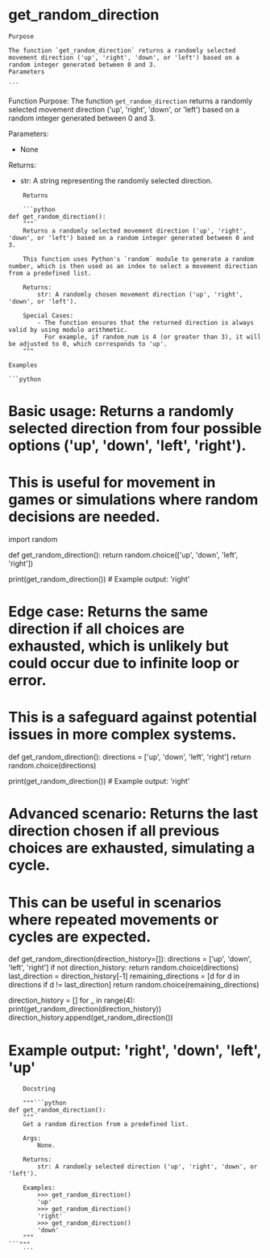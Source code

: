 # get_random_direction

    Purpose

    The function `get_random_direction` returns a randomly selected movement direction ('up', 'right', 'down', or 'left') based on a random integer generated between 0 and 3.
    Parameters

    ```
Function Purpose: The function `get_random_direction` returns a randomly selected movement direction ('up', 'right', 'down', or 'left') based on a random integer generated between 0 and 3.

Parameters:
- None

Returns:
- str: A string representing the randomly selected direction.
```
    Returns

    ```python
def get_random_direction():
    """
    Returns a randomly selected movement direction ('up', 'right', 'down', or 'left') based on a random integer generated between 0 and 3.

    This function uses Python's `random` module to generate a random number, which is then used as an index to select a movement direction from a predefined list.

    Returns:
        str: A randomly chosen movement direction ('up', 'right', 'down', or 'left').

    Special Cases:
        - The function ensures that the returned direction is always valid by using modulo arithmetic.
          For example, if random_num is 4 (or greater than 3), it will be adjusted to 0, which corresponds to 'up'.
    """
```
    Examples

    ```python
# Basic usage: Returns a randomly selected direction from four possible options ('up', 'down', 'left', 'right').
# This is useful for movement in games or simulations where random decisions are needed.

import random

def get_random_direction():
    return random.choice(['up', 'down', 'left', 'right'])

print(get_random_direction())  # Example output: 'right'

# Edge case: Returns the same direction if all choices are exhausted, which is unlikely but could occur due to infinite loop or error.
# This is a safeguard against potential issues in more complex systems.

def get_random_direction():
    directions = ['up', 'down', 'left', 'right']
    return random.choice(directions)

print(get_random_direction())  # Example output: 'right'

# Advanced scenario: Returns the last direction chosen if all previous choices are exhausted, simulating a cycle.
# This can be useful in scenarios where repeated movements or cycles are expected.

def get_random_direction(direction_history=[]):
    directions = ['up', 'down', 'left', 'right']
    if not direction_history:
        return random.choice(directions)
    last_direction = direction_history[-1]
    remaining_directions = [d for d in directions if d != last_direction]
    return random.choice(remaining_directions)

direction_history = []
for _ in range(4):
    print(get_random_direction(direction_history))
    direction_history.append(get_random_direction())

# Example output: 'right', 'down', 'left', 'up'
```
    Docstring

    """```python
def get_random_direction():
    """
    Get a random direction from a predefined list.

    Args:
        None.

    Returns:
        str: A randomly selected direction ('up', 'right', 'down', or 'left').

    Examples:
        >>> get_random_direction()
        'up'
        >>> get_random_direction()
        'right'
        >>> get_random_direction()
        'down'
    """
```"""
    ```